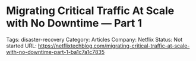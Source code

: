 # Migrating Critical Traffic At Scale with No Downtime — Part 1

Tags: disaster-recovery
Category: Articles
Company: Netflix
Status: Not started
URL: https://netflixtechblog.com/migrating-critical-traffic-at-scale-with-no-downtime-part-1-ba1c7a1c7835